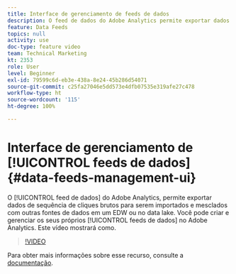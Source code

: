 ```yaml
---
title: Interface de gerenciamento de feeds de dados
description: O feed de dados do Adobe Analytics permite exportar dados de sequência de cliques brutos para serem importados e mesclados com outras fontes de dados em um EDW ou no data lake. Você pode criar e gerenciar os seus próprios feeds de dados no Adobe Analytics. Este vídeo mostrará como.
feature: Data Feeds
topics: null
activity: use
doc-type: feature video
team: Technical Marketing
kt: 2353
role: User
level: Beginner
exl-id: 79599c6d-eb3e-438a-8e24-45b286d54071
source-git-commit: c25fa27046e5dd573e4dfb07535e319afe27c478
workflow-type: ht
source-wordcount: '115'
ht-degree: 100%

---
```


# Interface de gerenciamento de [!UICONTROL feeds de dados] {#data-feeds-management-ui}

O [!UICONTROL feed de dados] do Adobe Analytics, permite exportar dados de sequência de cliques brutos para serem importados e mesclados com outras fontes de dados em um EDW ou no data lake. Você pode criar e gerenciar os seus próprios [!UICONTROL feeds de dados] no Adobe Analytics. Este vídeo mostrará como.

>[!VIDEO](https://video.tv.adobe.com/v/25452/?quality=12)

Para obter mais informações sobre esse recurso, consulte a [documentação](https://experienceleague.adobe.com/docs/analytics/export/analytics-data-feed/df-manage-feeds.html?lang=pt-BR).
